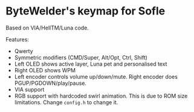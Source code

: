 # ByteWelder's keymap for Sofle

Based on VIA/HellTM/Luna code.

Features:
- Qwerty
- Symmetric modifiers (CMD/Super, Alt/Opt, Ctrl, Shift)
- Left OLED shows active layer, Luna pet and personalised text
- Right OLED shows WPM
- Left encoder controls volume up/down/mute. Right encoder does PGUP/PGDOWN/play/pause.
- VIA support
- RGB support with hardcoded swirl animation. This is due to ROM size limitations. Change `config.h` to change it.
